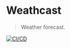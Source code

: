 # Weathcast
> Weather forecast.

[![CI/CD][cicd_badge]][cicd]

[heroku_ci]: https://devcenter.heroku.com/articles/heroku-ci
[cicd]: https://github.com/rdok/weathcast/actions/workflows/cicd.yml
[cicd_badge]: https://github.com/rdok/weathcast/actions/workflows/cicd.yml/badge.svg

